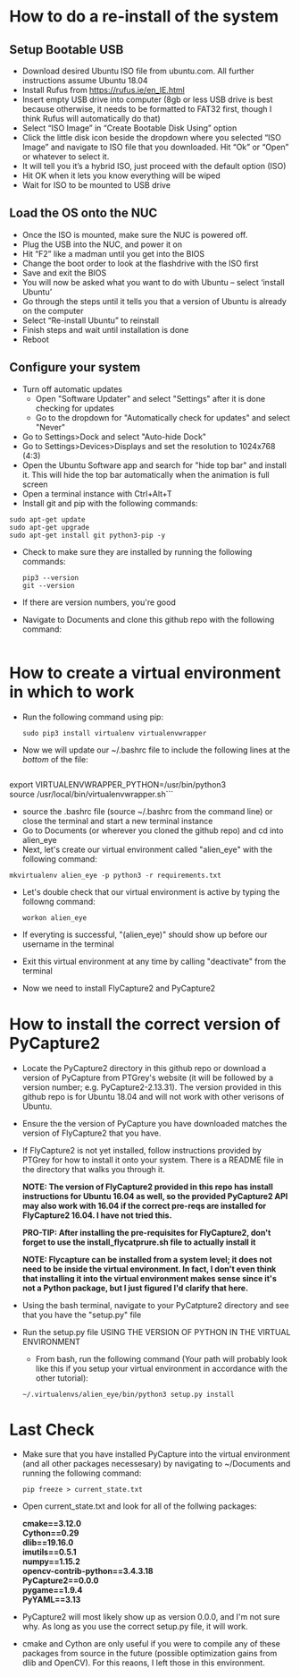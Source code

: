 # How to do a re-install of the system
## Setup Bootable USB
* Download desired Ubuntu ISO file from ubuntu.com. All further instructions assume Ubuntu 18.04
* Install Rufus from https://rufus.ie/en_IE.html
* Insert empty USB drive into computer (8gb or less USB drive is best because otherwise, it needs to be formatted to FAT32 first, though I think Rufus will automatically do that)
* Select “ISO Image” in “Create Bootable Disk Using” option
* Click the little disk icon beside the dropdown where you selected “ISO Image” and navigate to ISO file that you downloaded. Hit “Ok” or “Open” or whatever to select it. 
* It will tell you it’s a hybrid ISO, just proceed with the default option (ISO)
* Hit OK when it lets you know everything will be wiped
* Wait for ISO to be mounted to USB drive
## Load the OS onto the NUC
* Once the ISO is mounted, make sure the NUC is powered off. 
* Plug the USB into the NUC, and power it on
* Hit “F2” like a madman until you get into the BIOS
* Change the boot order to look at the flashdrive with the ISO first
* Save and exit the BIOS
* You will now be asked what you want to do with Ubuntu – select ‘install Ubuntu’
* Go through the steps until it tells you that a version of Ubuntu is already on the computer
* Select “Re-install Ubuntu” to reinstall
* Finish steps and wait until installation is done
* Reboot
## Configure your system
* Turn off automatic updates
  * Open "Software Updater" and select "Settings" after it is done checking for updates
  * Go to the dropdown for "Automatically check for updates" and select "Never"
* Go to Settings>Dock and select "Auto-hide Dock"
* Go to Settings>Devices>Displays and set the resolution to 1024x768 (4:3)
* Open the Ubuntu Software app and search for "hide top bar" and install it. This will hide the top bar automatically when the animation is full screen
* Open a terminal instance with Ctrl+Alt+T
* Install git and pip with the following commands:  
```
sudo apt-get update  
sudo apt-get upgrade  
sudo apt-get install git python3-pip -y
```

* Check to make sure they are installed by running the following commands:  
  ```
  pip3 --version  
  git --version
  ```

* If there are version numbers, you're good
* Navigate to Documents and clone this github repo with the following command:
  ```git clone https://github.com/dwells35/alien_eye.git

# How to create a virtual environment in which to work
* Run the following command using pip:  

  ```sudo pip3 install virtualenv virtualenvwrapper```

* Now we will update our ~/.bashrc file to include the following lines at the _bottom_ of the file:  

  ```export WORKON_HOME=$HOME/.virtualenvs  
export VIRTUALENVWRAPPER_PYTHON=/usr/bin/python3  
source /usr/local/bin/virtualenvwrapper.sh```  

* source the .bashrc file (source ~/.bashrc from the command line) or close the terminal and start a new terminal instance
* Go to Documents (or wherever you cloned the github repo) and cd into alien_eye
* Next, let's create our virtual environment called "alien_eye" with the following command:  

```mkvirtualenv alien_eye -p python3 -r requirements.txt```

* Let's double check that our virtual environment is active by typing the followng command:  

  ```workon alien_eye```

* If everyting is successful, "(alien_eye)" should show up before our username in the terminal
* Exit this virtual environment at any time by calling "deactivate" from the terminal
* Now we need to install FlyCapture2 and PyCapture2

# How to install the correct version of PyCapture2
* Locate the PyCapture2 directory in this github repo or download a version of PyCapture from PTGrey's website (it will be followed by a version number; e.g. PyCapture2-2.13.31). The version provided in this github repo is for Ubuntu 18.04 and will not work with other verisons of Ubuntu.
* Ensure the the version of PyCapture you have downloaded matches the version of FlyCapture2 that you have.
* If FlyCapture2 is not yet installed, follow instructions provided by PTGrey for how to install it onto your system. There is a README file in the directory that walks you through it.  

  **NOTE: The version of FlyCapture2 provided in this repo has install instructions for Ubuntu 16.04 as well, so the provided PyCapture2 API may also work with 16.04 if the correct pre-reqs are installed for FlyCapture2 16.04. I have not tried this.**  

  **PRO-TIP: After installing the pre-requisites for FlyCapture2, don't forget to use the install_flycatprure.sh file to actually install it**  

  **NOTE: Flycapture can be installed from a system level; it does not need to be inside the virtual environment. In fact, I don't even think that installing it into the virtual environment makes sense since it's not a Python package, but I just figured I'd clarify that here.**

* Using the bash terminal, navigate to your PyCatpture2 directory and see that you have the "setup.py" file
* Run the setup.py file USING THE VERSION OF PYTHON IN THE VIRTUAL ENVIRONMENT
  * From bash, run the following command (Your path will probably look like this if you setup your virtual environment in accordance with the other tutorial):  
  
  ```~/.virtualenvs/alien_eye/bin/python3 setup.py install```

# Last Check
 * Make sure that you have installed PyCapture into the virtual environment (and all other packages necessesary) by navigating to ~/Documents and running the following command:  
 
   ```pip freeze > current_state.txt```
 
 * Open current_state.txt and look for all of the follwing packages:  
 
   **cmake==3.12.0  
 Cython==0.29  
 dlib==19.16.0  
 imutils==0.5.1  
 numpy==1.15.2  
 opencv-contrib-python==3.4.3.18  
 PyCapture2==0.0.0  
 pygame==1.9.4  
 PyYAML==3.13**  
 
 * PyCapture2 will most likely show up as version 0.0.0, and I'm not sure why. As long as you use the correct setup.py file, it will work.
 * cmake and Cython are only useful if you were to compile any of these packages from source in the future (possible optimization gains from dlib and OpenCV). For this reaons, I left those in this environment.
